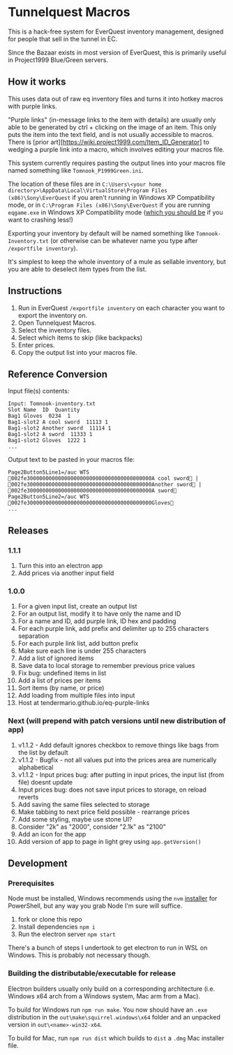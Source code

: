 # Tunnelquest Macros

This is a hack-free system for EverQuest inventory management, designed for people that sell in the tunnel in EC.

Since the Bazaar exists in most version of EverQuest, this is primarily useful in Project1999 Blue/Green servers.

## How it works

This uses data out of raw eq inventory files and turns it into hotkey macros with purple links.

"Purple links" (in-message links to the item with details) are usually only able to be generated by ctrl + clicking on the image of an item. This only puts the item into the text field, and is not usually accessible to macros. There is [prior art][https://wiki.project1999.com/Item_ID_Generator] to wedging a purple link into a macro, which involves editing your macros file.

This system currently requires pasting the output lines into your macros file named something like `Tomnook_P1999Green.ini`.

The location of these files are in `C:\Users\<your home directory>\AppData\Local\VirtualStore\Program Files (x86)\Sony\EverQuest` if you aren't running in Windows XP Compatibility mode, or in `C:\Program Files (x86)\Sony\EverQuest` if you are running `eqgame.exe` in Windows XP Compatibility mode ([which you should be](https://wiki.project1999.com/Tech_Support#Game_Crashing_When_Zoning_or_Camping) if you want to crashing less!)

Exporting your inventory by default will be named something like `Tomnook-Inventory.txt` (or otherwise can be whatever name you type after `/exportfile inventory`).

It's simplest to keep the whole inventory of a mule as sellable inventory, but you are able to deselect item types from the list.

## Instructions

1. Run in EverQuest `/exportfile inventory` on each character you want to export the inventory on.
1. Open Tunnelquest Macros.
1. Select the inventory files.
1. Select which items to skip (like backpacks)
1. Enter prices.
1. Copy the output list into your macros file.

## Reference Conversion

Input file(s) contents:

    Input: Tomnook-inventory.txt
    Slot Name  ID  Quantity
    Bag1 Gloves  0234  1
    Bag1-slot2 A cool sword  11113 1
    Bag1-slot2 Another sword  11114 1
    Bag1-slot2 A sword  11333 1
    Bag1-slot2 Gloves  1222 1
    ...

Output text to be pasted in your macros file:

    Page2Button5Line1=/auc WTS 002fe3000000000000000000000000000000000000000A cool sword | 002fe3000000000000000000000000000000000000000Another sword | 002fe3000000000000000000000000000000000000000A sword
    Page2Button5Line2=/auc WTS 002fe3000000000000000000000000000000000000000Gloves
    ...

## Releases

### 1.1.1

1. Turn this into an electron app
1. Add prices via another input field

### 1.0.0

1. For a given input list, create an output list
1. For an output list, modify it to have only the name and ID
1. For a name and ID, add purple link, ID hex and padding
1. For each purple link, add prefix and delimiter up to 255 characters separation
1. For each purple link list, add button prefix
1. Make sure each line is under 255 characters
1. Add a list of ignored items
1. Save data to local storage to remember previous price values
1. Fix bug: undefined items in list
1. Add a list of prices per items
1. Sort items (by name, or price)
1. Add loading from multiple files into input
1. Host at tendermario.github.io/eq-purple-links

### Next (will prepend with patch versions until new distribution of app)

1. v1.1.2 - Add default ignores checkbox to remove things like bags from the list by default
1. v1.1.2 - Bugfix - not all values put into the prices area are numerically alphabetical
1. v1.1.2 - Input prices bug: after putting in input prices, the input list (from file) doesnt update
1. Input prices bug: does not save input prices to storage, on reload reverts
1. Add saving the same files selected to storage
1. Make tabbing to next price field possible - rearrange prices
1. Add some styling, maybe use stone UI?
1. Consider "2k" as "2000", consider "2.1k" as "2100"
1. Add an icon for the app
1. Add version of app to page in light grey using `app.getVersion()`

## Development

### Prerequisites

Node must be installed, Windows recommends using the `nvm` [installer](https://github.com/coreybutler/nvm-windows/releases) for PowerShell, but any way you grab Node I'm sure will suffice.

1. fork or clone this repo
2. Install dependencies `npm i`
3. Run the electron server `npm start`

There's a bunch of steps I undertook to get electron to run in WSL on Windows. This is probably not necessary though.

### Building the distributable/executable for release

Electron builders usually only build on a corresponding architecture (i.e. Windows x64 arch from a Windows system, Mac arm from a Mac).

To build for Windows run `npm run make`. You now should have an `.exe` distribution in the `out\make\squirrel.windows\x64` folder and an unpacked version in `out\<name>-win32-x64`.

To build for Mac, run `npm run dist` which builds to `dist` a `.dmg` Mac installer file.
